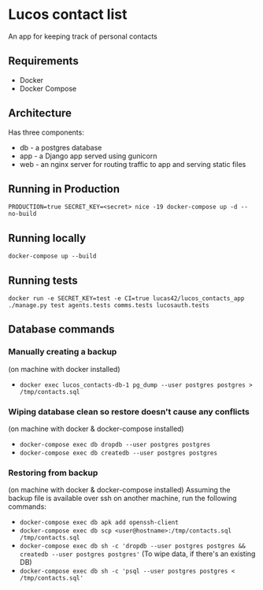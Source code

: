 # Lucos contact list

An app for keeping track of personal contacts

## Requirements
* Docker
* Docker Compose

## Architecture
Has three components:
* db - a postgres database
* app - a Django app served using gunicorn
* web - an nginx server for routing traffic to app and serving static files

## Running in Production
`PRODUCTION=true SECRET_KEY=<secret> nice -19 docker-compose up -d --no-build`

## Running locally
`docker-compose up --build`

## Running tests
`docker run -e SECRET_KEY=test -e CI=true lucas42/lucos_contacts_app ./manage.py test agents.tests comms.tests lucosauth.tests`

## Database commands
### Manually creating a backup
(on machine with docker installed)
* `docker exec lucos_contacts-db-1 pg_dump --user postgres postgres > /tmp/contacts.sql`

### Wiping database clean so restore doesn't cause any conflicts
(on machine with docker & docker-compose installed)
* `docker-compose exec db dropdb --user postgres postgres`
* `docker-compose exec db createdb --user postgres postgres`

### Restoring from backup
(on machine with docker & docker-compose installed)
Assuming the backup file is available over ssh on another machine, run the following commands:

* `docker-compose exec db apk add openssh-client`
* `docker-compose exec db scp <user@hostname>:/tmp/contacts.sql /tmp/contacts.sql`
* `docker-compose exec db sh -c 'dropdb --user postgres postgres && createdb --user postgres postgres'` (To wipe data, if there's an existing DB)
* `docker-compose exec db sh -c 'psql --user postgres postgres < /tmp/contacts.sql'`
